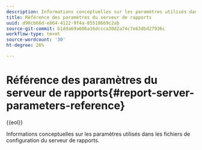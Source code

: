 ```yaml
---
description: Informations conceptuelles sur les paramètres utilisés dans les fichiers de configuration du serveur de rapports.
title: Référence des paramètres du serveur de rapports
uuid: d90cb66d-e864-4122-9f4a-85518669c2ab
source-git-commit: b1dda69a606a16dccca30d2a74c7e63dbd27936c
workflow-type: tm+mt
source-wordcount: '30'
ht-degree: 26%

---
```



# Référence des paramètres du serveur de rapports{#report-server-parameters-reference}

{{eol}}

Informations conceptuelles sur les paramètres utilisés dans les fichiers de configuration du serveur de rapports.

